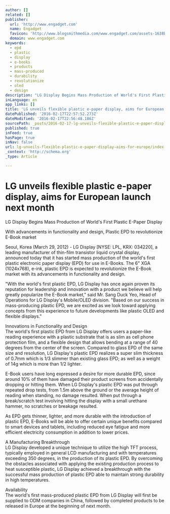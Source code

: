 ```yaml
---
author: []
related: []
publisher:
  url: 'http://www.engadget.com'
  name: Engadget
  favicon: 'http://www.blogsmithmedia.com/www.engadget.com/assets-1638b0a8bbe7effa8f85c3ecabb63620/images/favicon-160x160.png'
  domain: www.engadget.com
keywords:
  - epd
  - plastic
  - display
  - e-books
  - products
  - mass-produced
  - durability
  - revolutionize
  - oled
  - design
description: "LG Display Begins Mass Production of World's First Plastic E-Paper Display With advancements in functionality and design, Plastic EPD to revolutionize E-Book market Seoul, Korea (March 29, 2012) - LG Display [NYSE: LPL, KRX: 034220], a leading manufacturer of thin-film transistor liquid crystal display, announced today that it has started mass production of the world's first plastic electronic paper display (EPD) for use in E-Books."
inLanguage: en
app_links: []
title: 'LG unveils flexible plastic e-paper display, aims for European launch next month'
datePublished: '2016-02-17T22:57:52.273Z'
dateModified: '2016-02-17T22:56:48.186Z'
sourcePath: _posts/2016-02-17-lg-unveils-flexible-plastic-e-paper-display-aims-for-europe.md
published: true
inFeed: true
hasPage: true
inNav: false
url: lg-unveils-flexible-plastic-e-paper-display-aims-for-europe/index.html
_context: 'http://schema.org'
_type: Article

---
```

# LG unveils flexible plastic e-paper display&comma; aims for European launch next month

LG Display Begins Mass Production of World's First Plastic E-Paper Display

With advancements in functionality and design, Plastic EPD to revolutionize E-Book market

Seoul, Korea (March 29, 2012) - LG Display \[NYSE: LPL, KRX: 034220\], a leading manufacturer of thin-film transistor liquid crystal display, announced today that it has started mass production of the world's first plastic electronic paper display (EPD) for use in E-Books. The 6" XGA (1024x768), e-ink, plastic EPD is expected to revolutionize the E-Book market with its advancements in functionality and design.

"With the world's first plastic EPD, LG Display has once again proven its reputation for leadership and innovation with a product we believe will help greatly popularize the E-Book market," said Mr. Sang Duck Yeo, Head of Operations for LG Display's Mobile/OLED division. "Based on our success in mass-producing plastic EPD, we are excited as we look toward applying concepts from this experience to future developments like plastic OLED and flexible displays."

Innovations in Functionality and Design  
The world's first plastic EPD from LG Display offers users a paper-like reading experience with a plastic substrate that is as slim as cell phone protection film, and a flexible design that allows bending at a range of 40 degrees from the center of the screen. Compared to glass EPD of the same size and resolution, LG Display's plastic EPD realizes a super slim thickness of 0.7mm which is 1/3 slimmer than existing glass EPD; as well as a weight of 14g which is more than 1/2 lighter.

E-Book users have long expressed a desire for more durable EPD, since around 10% of them have damaged their product screens from accidentally dropping or hitting them. When LG Display's plastic EPD was put through repeated drop tests, from 1.5m above the ground or the average height of reading when standing, no damage resulted. When put through a break/scratch test involving hitting the display with a small urethane hammer, no scratches or breakage resulted.

As EPD gets thinner, lighter, and more durable with the introduction of plastic EPD, E-Books will be able to offer certain unique benefits compared to smart devices and tablets, including reduced eye fatigue and more efficient electricity consumption in addition to lower prices.

A Manufacturing Breakthrough  
LG Display developed a unique technique to utilize the high TFT process, typically employed in general LCD manufacturing and with temperatures exceeding 350 degrees, in the production of its plastic EPD. By overcoming the obstacles associated with applying the existing production process to heat susceptible plastic, LG Display achieved a breakthrough with the successful mass production of plastic EPD able to maintain strong durability in high temperatures.

Availability  
The world's first mass-produced plastic EPD from LG Display will first be supplied to ODM companies in China, followed by completed products to be released in Europe at the beginning of next month.